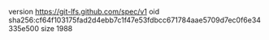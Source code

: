 version https://git-lfs.github.com/spec/v1
oid sha256:cf64f103175fad2d4ebb7c1f47e53fdbcc671784aae5709d7ec0f6e34335e500
size 1988
